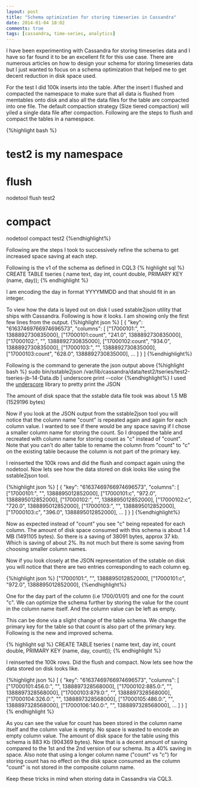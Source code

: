 ```yaml
---
layout: post
title: "Schema optimization for storing timeseries in Cassandra"
date: 2014-01-04 18:02
comments: true
tags: [cassandra, time-series, analytics]
---
```


I have been experimenting with Cassandra for storing timeseries data and I have so far found it to be an excellent fit for this use case. There are numerous articles on how to design your schema for storing timeseries data but I just wanted to focus on a schema optimization that helped me to get decent reduction in disk space used.

For the test I did 100k inserts into the table. After the insert I flushed and compacted the namespace to make sure that all data is flushed from memtables onto disk and also all the data files for the table are compacted into one file. The default compaction strategy (Size tiered compaction) will yiled a single data file after compaction. Following are the steps to flush and compact the tables in a namespace.

{%highlight bash %}
# test2 is my namespace
# flush
nodetool flush test2 

# compact
nodetool compact test2
{%endhighlight%}

Following are the steps I took to successively refine the schema to get increased space saving at each step.

Following is the v1 of the schema as defined in CQL3
{% highlight sql %}
CREATE TABLE tseries (
  name text,
  day int,
  count double,
  PRIMARY KEY (name, day));
{% endhighlight %}

I am encoding the day in format YYYYMMDD and that should fit in an integer.

To view how the data is layed out on disk I used sstable2json utility that ships with Cassandra. Following is how it looks. I am showing only the first few lines from the output.
{%highlight json %}
[
  {
    "key": "61637469766974696573",
    "columns": [
      ["17000101:", "", 1388892730835000],
      ["17000101:count", "241.0", 1388892730835000],
      ["17000102:", "", 1388892730835000],
      ["17000102:count", "934.0", 1388892730835000],
      ["17000103:", "", 1388892730835000],
      ["17000103:count", "628.0", 1388892730835000],
      ...
    ]
  }
]
{%endhighlight%} 

Following is the command to generate the json output above
{%highlight bash %}
sudo bin/sstable2json /var/lib/cassandra/data/test2/tseries/test2-tseries-jb-14-Data.db | underscore print --color
{%endhighlight%}
I used the [underscore](https://github.com/ddopson/underscore-cli) library to pretty print the JSON

The amount of disk space that the sstable data file took was about 1.5 MB (1529196 bytes)

Now if you look at the JSON output from the sstable2json tool you will notice that the column name "count" is repeated again and again for each column value. I wanted to see if there would be any space saving if I chose a smaller column name for storing the count. So I dropped the table and recreated with column name for storing count as "c" instead of "count". Note that you can't do alter table to rename the column from "count" to "c" on the existing table because the column is not part of the primary key.

I reinserted the 100k rows and did the flush and compact again using the nodetool. Now lets see how the data stored on disk looks like using the sstable2json tool.

{%highlight json %}
[
  {
    "key": "61637469766974696573",
    "columns": [
      ["17000101:", "", 1388895012852000],
      ["17000101:c", "972.0", 1388895012852000],
      ["17000102:", "", 1388895012852000],
      ["17000102:c", "720.0", 1388895012852000],
      ["17000103:", "", 1388895012852000],
      ["17000103:c", "396.0", 1388895012852000],
      ...
    ]
  }
]
{%endhighlight%}

Now as expected instead of "count" you see "c" being repeated for each column. The amount of disk space consumed with this schema is about 1.4 MB (1491105 bytes). So there is a saving of 38091 bytes, approx 37 kb. Which is saving of about 2%. Its not much but there is some saving from choosing smaller column names.

Now if you look closely at the JSON representation of the sstable on disk you will notice that there are two entries corresponding to each column eg.

{%highlight json %}
["17000101:", "", 1388895012852000],
["17000101:c", "972.0", 1388895012852000],
{%endhighlight%}

One for the day part of the column (i.e 1700/01/01) and one for the count "c". We can optimize the schema further by storing the value for the count in the column name itself. And the column value can be left as empty.

This can be done via a slight change of the table schema. We change the primary key for the table so that count is also part of the primary key. Following is the new and improved schema.

{% highlight sql %}
CREATE TABLE tseries (
  name text,
  day int,
  count double,
  PRIMARY KEY (name, day, count));
{% endhighlight %}

I reinserted the 100k rows. Did the flush and compact. Now lets see how the data stored on disk looks like.

{%highlight json %} 
[
  {
    "key": "61637469766974696573",
    "columns": [
      ["17000101:456.0:", "", 1388897328568000],
      ["17000102:885.0:", "", 1388897328568000],
      ["17000103:879.0:", "", 1388897328568000],
      ["17000104:326.0:", "", 1388897328568000],
      ["17000105:486.0:", "", 1388897328568000],
      ["17000106:140.0:", "", 1388897328568000],
      ...
    ]
  }
]
{% endhighlight %}

As you can see the value for count has been stored in the column name itself and the column value is empty. No space is wasted to encode an empty column value. The amount of disk space for the table using this schema is 883 Kb (904369 bytes). Now that is a decent amount of saving compared to the 1st and the 2nd version of our schema. Its a 40% saving in space. Also note that using a longer column name ("count" vs "c") for storing count has no effect on the disk space consumed as the column "count" is not stored in the composite column name.

Keep these tricks in mind when storing data in Cassandra via CQL3.

